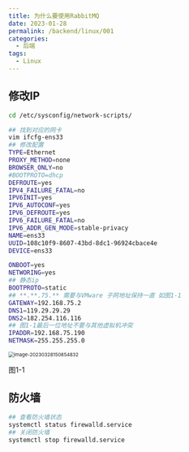 ```yaml
---
title: 为什么要使用RabbitMQ
date: 2023-01-28
permalink: /backend/linux/001
categories:
  - 后端
tags:
  - Linux
---
```


## 修改IP

```sh
cd /etc/sysconfig/network-scripts/

## 找到对应的网卡
vim ifcfg-ens33 
## 修改配置
TYPE=Ethernet
PROXY_METHOD=none
BROWSER_ONLY=no
#BOOTPROTO=dhcp
DEFROUTE=yes
IPV4_FAILURE_FATAL=no
IPV6INIT=yes
IPV6_AUTOCONF=yes
IPV6_DEFROUTE=yes
IPV6_FAILURE_FATAL=no
IPV6_ADDR_GEN_MODE=stable-privacy
NAME=ens33
UUID=108c10f9-8607-43bd-8dc1-96924cbace4e
DEVICE=ens33

ONBOOT=yes
NETWORING=yes
## 静态ip
BOOTPROTO=static
## **.**.75.** 需要与VMware 子网地址保持一直 如图1-1
GATEWAY=192.168.75.2
DNS1=119.29.29.29
DNS2=182.254.116.116
## 图1-1最后一位地址不要与其他虚拟机冲突
IPADDR=192.168.75.190
NETMASK=255.255.255.0

```

<img src="http://qiniu.forlzs.cn/mdimage-20230328150854832.png" alt="image-20230328150854832" style="zoom: 67%;" />

图1-1

## 防火墙

```sh
## 查看防火墙状态
systemctl status firewalld.service
## 关闭防火墙
systemctl stop firewalld.service
```


